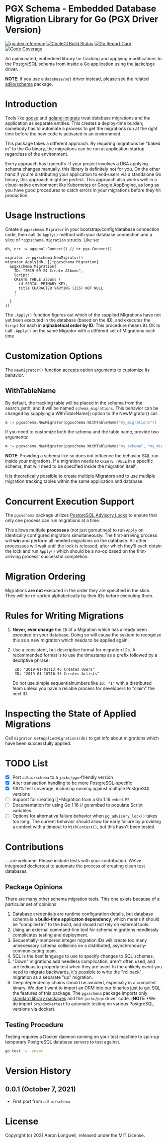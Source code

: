 # PGX Schema - Embedded Database Migration Library for Go (PGX Driver Version)

[![go.dev reference](https://img.shields.io/badge/go.dev-reference-007d9c?logo=go&logoColor=white&style=for-the-badge)](https://pkg.go.dev/adlio/pgxschema)
[![CircleCI Build Status](https://img.shields.io/circleci/build/gh/adlio/pgxschema/main?style=for-the-badge)](https://circleci.com/gh/adlio/pgxschema/tree/main)
[![Go Report Card](https://goreportcard.com/badge/github.com/adlio/pgxschema?style=for-the-badge)](https://goreportcard.com/report/github.com/adlio/pgxschema)
[![Code Coverage](https://img.shields.io/codecov/c/github/adlio/pgxschema?style=for-the-badge)](https://codecov.io/gh/adlio/pgxschema)

An opinionated, embedded library for tracking and applying modifications
to the PostgreSQL schema from inside a Go application using the
[jackc/pgx](https://github.com/jackc/pgx) driver.

**NOTE**: If you use a `database/sql` driver instead, please see the related
[adlio/schema](https://github.com/adlio/schema) package.

# Introduction

Tools like
[goose](https://github.com/pressly/goose) and
[golang-migrate](https://github.com/golang-migrate/migrate) treat database
migrations and the application as separate entities. This creates a deploy-time
burden; somebody has to automate a process to get the migrations run at the
right time before the new code is activated in an environment.

This package takes a different approach. By requiring migrations be "baked in"
to the Go binary, the migrations can be run at application startup regardless
of the environment.

Every approach has tradeoffs. If your project involves a DBA applying
schema changes manually, this library is definitely not for you. On the other hand
if you're distributing your application to end-users via a standalone Go binary,
this approach might be perfect. This approach also works well in
a cloud-native environment like Kubernetes or Google AppEngine, as long as
you have good procedures to catch errors in your migrations before they hit
production.

# Usage Instructions

Create a `pgxschema.Migrator` in your bootstrap/config/database connection code,
then call its `Apply()` method with your database connection and a slice of
`*pgxschema.Migration` structs. Like so:

    db, err := pgxpool.Connect() // or pgx.Connect()

    migrator := pgxschema.NewMigrator()
    migrator.Apply(db, []*pgxschema.Migration{
      &pgxschema.Migration{
        ID: "2019-09-24 Create Albums",
        Script: `
        CREATE TABLE albums (
          id SERIAL PRIMARY KEY,
          title CHARACTER VARYING (255) NOT NULL
        )
        `
      }
    })

The `.Apply()` function figures out which of the supplied Migrations have not
yet been executed in the database (based on the ID), and executes the `Script`
for each in **alphabetical order by ID**. This procedure means its OK to call
`.Apply()` on the same Migrator with a different set of Migrations each time

# Customization Options

The `NewMigrator()` function accepts option arguments to customize its behavior.

## WithTableName

By default, the tracking table will be placed in the schema from the
search_path, and it will be named `schema_migrations`. This behavior can
be changed by supplying a WithTableName() option to the NewMigrator() call.

```go
m := pgxschema.NewMigrator(pgxschema.WithTableName("my_migrations"))
```

If you need to customize both the schema and the table name, provide two
arguments:

```go
m := pgxschema.NewMigrator(pgxschema.WithTableName("my_schema", "my_migrations"))
```

**NOTE**: Providing a schema like so does not influence the behavior SQL run
inside your migrations. If a migration needs to `CREATE TABLE` in a specific
schema, that will need to be specified inside the migration itself.

It is theoretically possible to create multiple Migrators and to use mutliple
migration tracking tables within the same application and database.

# Concurrent Execution Support

The `pgxschema` package utilizes
[PostgreSQL Advisory Locks](https://www.postgresql.org/docs/13/explicit-locking.html#ADVISORY-LOCKS)
to ensure that only one process can run migrations at a time.

This allows multiple **processes** (not just goroutines) to run `Apply` on
identically configured migrators simultaneously. The first-arriving process
will **win** and perform all needed migrations on the database. All other
processses will wait until the lock is released, after which they'll each
obtain the lock and run `Apply()` which should be a no-op based on the
first-arriving process' successful completion.

# Migration Ordering

Migrations **are not** executed in the order they are specified in the slice.
They will be re-sorted alphabetically by their IDs before executing them.

# Rules for Writing Migrations

1.  **Never, ever change** the `ID` of a Migration which has already
    been executed on your database. Doing so will cause the system to recognize
    this as a new migration which needs to be applied again.
2.  Use a consistent, but descriptive format for migration IDs. A recommended
    format is to use the timestamp as a prefix followed by a decriptive phrase:

         ID: "2019-01-01T13:45 Creates Users"
         ID: "2019-01-10T10:33 Creates Artists"

    Do not use simple sequentialnumbers like `ID: "1"` with a distributed team
    unless you have a reliable process for developers to "claim" the next ID.

# Inspecting the State of Applied Migrations

Call `migrator.GetAppliedMigrations(db)` to get info about migrations which
have been successfully applied.

# TODO List

- [x] Port `adlio/schema` to a `jackc/pgx`-friendly version
- [x] Alter transaction handling to be more PostgreSQL-specific
- [x] 100% test coverage, including running against multiple PostgreSQL versions
- [ ] Support for creating []\*Migration from a Go 1.16 `embed.FS`
- [ ] Documentation for using Go 1.16 // go:embed to populate Script variables
- [ ] Options for alternative failure behavior when `pg_advisory_lock()` takes too long.
      The current behavior should allow for early failure by providing a context with a
      timeout to `WithContext()`, but this hasn't been tested.

# Contributions

... are welcome. Please include tests with your contribution. We've integrated
[dockertest](https://github.com/ory/dockertest) to automate the process of
creating clean test databases.

## Package Opinions

There are many other schema migration tools. This one exists because of a
particular set of opinions:

1. Database credentials are runtime configuration details, but database
   schema is a **build-time applicaton dependency**, which means it should be
   "compiled in" to the build, and should not rely on external tools.
2. Using an external command-line tool for schema migrations needlessly
   complicates testing and deployment.
3. Sequentially-numbered integer migration IDs will create too many unnecessary
   schema collisions on a distributed, asynchronously-communicating team.
4. SQL is the best language to use to specify changes to SQL schemas.
5. "Down" migrations add needless complication, aren't often used, and are
   tedious to properly test when they are used. In the unlikely event you need
   to migrate backwards, it's possible to write the "rollback" migration as
   a separate "up" migration.
6. Deep dependency chains should be avoided, especially in a compiled
   binary. We don't want to import an ORM into our binaries just to get SQL
   the features of this package. The `pgxschema` package imports only
   [standard library packages](https://godoc.org/github.com/adlio/pgxschema?imports)
   and the `jackc/pgx` driver code.
   (**NOTE** \*We do import `ory/dockertest` to automate testing on various
   PostgreSQL versions via docker).

## Testing Procedure

Testing requires a Docker daemon running on your test machine to spin-up
temporary PostgreSQL database servers to test against.

```bash
go test -v -cover
```

# Version History

## 0.0.1 (October 7, 2021)

- First port from `adlio/schema`

# License

Copyright (c) 2021 Aaron Longwell, released under the MIT License.
